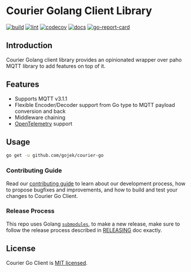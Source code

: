 # Courier Golang Client Library

[![build][build-workflow-badge]][build-workflow]
[![lint][lint-workflow-badge]][lint-workflow]
[![codecov][coverage-badge]][codecov]
[![docs][docs-badge]][pkg-dev]
[![go-report-card][report-badge]][report-card]

## Introduction

Courier Golang client library provides an opinionated wrapper over paho MQTT library to add features on top of it.

## Features

- Supports MQTT v3.1.1
- Flexible Encoder/Decoder support from Go type to MQTT payload conversion and back
- Middleware chaining
- [OpenTelemetry](https://github.com/open-telemetry/opentelemetry-go) support

## Usage

```bash
go get -u github.com/gojek/courier-go
```

### Contributing Guide

Read our [contributing guide](./CONTRIBUTING.md) to learn about our development process, how to propose bugfixes and improvements, and how to build and test your changes to Courier Go Client.

### Release Process

This repo uses Golang [`submodules`](https://github.com/golang/go/wiki/Modules#faqs--multi-module-repositories), to make a new release, make sure to follow the release process described in [RELEASING](RELEASING.md) doc exactly.

## License

Courier Go Client is [MIT licensed](./LICENSE).

[build-workflow-badge]: https://github.com/gojek/courier-go/workflows/build/badge.svg
[build-workflow]: https://github.com/gojek/courier-go/actions?query=workflow%3Abuild
[lint-workflow-badge]: https://github.com/gojek/courier-go/workflows/lint/badge.svg
[lint-workflow]: https://github.com/gojek/courier-go/actions?query=workflow%3Alint
[coverage-badge]: https://codecov.io/gh/gojekfarm/courier-go/branch/main/graph/badge.svg?token=QPLV2ZDE84
[codecov]: https://codecov.io/gh/gojekfarm/courier-go
[docs-badge]: https://pkg.go.dev/badge/github.com/gojek/courier-go
[pkg-dev]: https://pkg.go.dev/github.com/gojek/courier-go
[report-badge]: https://goreportcard.com/badge/github.com/gojek/courier-go
[report-card]: https://goreportcard.com/report/github.com/gojek/courier-go
